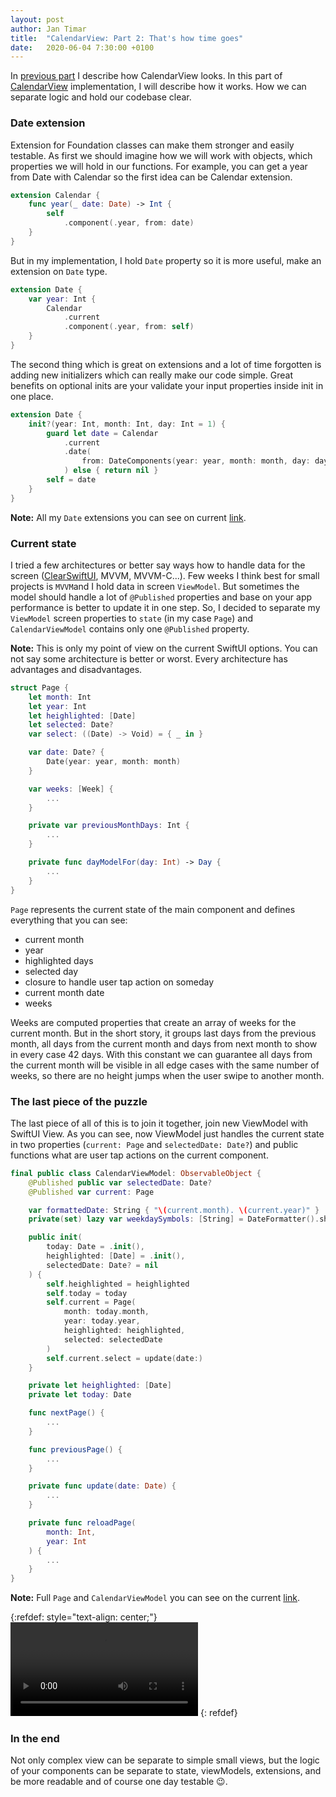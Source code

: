 ```yaml
---
layout: post
author: Jan Timar
title:  "CalendarView: Part 2: That's how time goes"
date:   2020-06-04 7:30:00 +0100
---
```


In [previous part][1] I describe how CalendarView looks. In this part of [CalendarView][5] implementation, I will describe how it works. How we can separate logic and hold our codebase clear.

### Date extension

Extension for Foundation classes can make them stronger and easily testable. As first we should imagine how we will work with objects, which properties we will hold in our functions. For example, you can get a year from Date with Calendar so the first idea can be Calendar extension.
```swift
extension Calendar {
    func year(_ date: Date) -> Int {
        self
            .component(.year, from: date)
    }
}
```
But in my implementation, I hold `Date` property so it is more useful, make an extension on `Date` type.
```swift
extension Date {
    var year: Int {
        Calendar
            .current
            .component(.year, from: self)
    }
}
```

The second thing which is great on extensions and a lot of time forgotten is adding new initializers which can really make our code simple. Great benefits on optional inits are your validate your input properties inside init in one place.
```swift
extension Date {
    init?(year: Int, month: Int, day: Int = 1) {
        guard let date = Calendar
            .current
            .date(
                from: DateComponents(year: year, month: month, day: day)
            ) else { return nil }
        self = date
    }
}
```

<b>Note:</b> All my `Date` extensions you can see on current [link][2].

### Current state

I tried a few architectures or better say ways how to handle data for the screen ([ClearSwiftUI][3], MVVM, MVVM-C...). Few weeks I think best for small projects is `MVVM`and I hold data in screen `ViewModel`. But sometimes the model should handle a lot of `@Published` properties and base on your app performance is better to update it in one step. So, I decided to separate my `ViewModel` screen properties to `state` (in my case `Page`) and `CalendarViewModel` contains only one `@Published` property.

<b>Note:</b> This is only my point of view on the current SwiftUI options. You can not say some architecture is better or worst. Every architecture has advantages and disadvantages.

```swift
struct Page {
    let month: Int
    let year: Int
    let heighlighted: [Date]
    let selected: Date?
    var select: ((Date) -> Void) = { _ in }

    var date: Date? {
        Date(year: year, month: month)
    }

    var weeks: [Week] {
        ...
    }

    private var previousMonthDays: Int {
        ...
    }

    private func dayModelFor(day: Int) -> Day {
        ...
    }
}
```

`Page` represents the current state of the main component and defines everything that you can see:
- current month
- year
- highlighted days
- selected day
- closure to handle user tap action on someday
- current month date
- weeks

Weeks are computed properties that create an array of weeks for the current month. But in the short story, it groups last days from the previous month, all days from the current month and days from next month to show in every case 42 days. With this constant we can guarantee all days from the current month will be visible in all edge cases with the same number of weeks, so there are no height jumps when the user swipe to another month.

### The last piece of the puzzle

The last piece of all of this is to join it together, join new ViewModel with SwiftUI View. As you can see, now ViewModel just handles the current state in two properties (`current: Page` and `selectedDate: Date?`) and public functions what are user tap actions on the current component.

```swift
final public class CalendarViewModel: ObservableObject {
    @Published public var selectedDate: Date?
    @Published var current: Page

    var formattedDate: String { "\(current.month). \(current.year)" }
    private(set) lazy var weekdaySymbols: [String] = DateFormatter().shortWeekdaySymbols

    public init(
        today: Date = .init(),
        heighlighted: [Date] = .init(),
        selectedDate: Date? = nil
    ) {
        self.heighlighted = heighlighted
        self.today = today
        self.current = Page(
            month: today.month,
            year: today.year,
            heighlighted: heighlighted,
            selected: selectedDate
        )
        self.current.select = update(date:)
    }

    private let heighlighted: [Date]
    private let today: Date

    func nextPage() {
        ...
    }

    func previousPage() {
        ...
    }

    private func update(date: Date) {
        ...
    }

    private func reloadPage(
        month: Int,
        year: Int
    ) {
        ...
    }
}
```

<b>Note:</b> Full `Page` and `CalendarViewModel` you can see on the current [link][4].

{:refdef: style="text-align: center;"}
![Coordinator](/assets/calendarview/video.mov)
{: refdef}

### In the end

Not only complex view can be separate to simple small views, but the logic of your components can be separate to state, viewModels, extensions, and be more readable and of course one day testable 😉.

[1]:https://jantimar.github.io/2020/05/28/calendarview-1.html
[2]:https://github.com/jantimar/CalendarView/blob/master/Sources/CalendarView/Extensions/Date%2BExtension.swift
[3]:https://github.com/nalexn/clean-architecture-swiftui
[4]:https://github.com/jantimar/CalendarView/blob/master/Sources/CalendarView/CalendarViewModel.swift
[5]:https://github.com/jantimar/CalendarView
